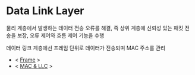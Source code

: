 # Data Link Layer
물리 계층에서 발생하는 데이터 전송 오류를 해결, 즉 상위 계층에 신뢰성 있는 패킷 전송을 보장, 오류 제어와 흐름 제어 기능을 수행 

데이터 링크 계층에선 프레임 단위로 데이터가 전송되며 MAC 주소를 관리 

- < [Frame](6Da-Frame.md) >
- < [MAC & LLC](6Da-MAC&2LLC.md) >
